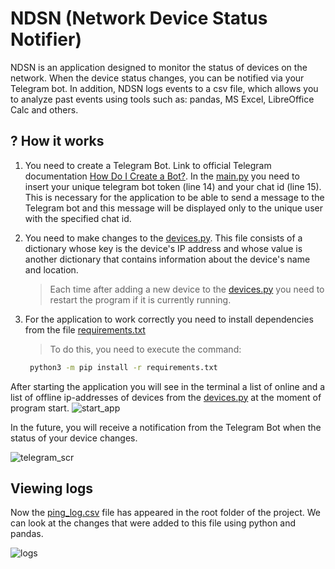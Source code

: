 # NDSN (Network Device Status Notifier)

NDSN is an application designed to monitor the status of devices on the network. When the device status changes, you can be notified via your Telegram bot. In addition, NDSN logs events to a csv file, which allows you to analyze past events using tools such as: pandas, MS Excel, LibreOffice Calc and others.

## ? How it works

1. You need to create a Telegram Bot. Link to official Telegram documentation [How Do I Create a Bot?](https://core.telegram.org/bots#how-do-i-create-a-bot).
In the [main.py](https://github.com/Lightmourne/NDSN/blob/main/main.py) you need to insert your unique telegram bot token (line 14) and your chat id (line 15).
This is necessary for the application to be able to send a message to the Telegram bot and this message will be displayed only to the unique user with the specified chat id.

2. You need to make changes to the [devices.py](https://github.com/Lightmourne/NDSN/blob/main/devices.py). This file consists of a dictionary whose key is the device's IP address and whose value is another dictionary that contains information about the device's name and location.
   >Each time after adding a new device to the [devices.py](https://github.com/Lightmourne/NDSN/blob/main/devices.py) you need to restart the program if it is currently running.

3. For the application to work correctly you need to install dependencies from the file [requirements.txt](https://github.com/Lightmourne/NDSN/blob/main/requirements.txt)
   >To do this, you need to execute the command:
   ```bash
    python3 -m pip install -r requirements.txt
    ```

After starting the application you will see in the terminal a list of online and a list of offline ip-addresses of devices from the [devices.py](https://github.com/Lightmourne/NDSN/blob/main/devices.py) at the moment of program start.
![start_app](https://github.com/Lightmourne/NDSN/blob/main/img/start_app.png)

In the future, you will receive a notification from the Telegram Bot when the status of your device changes.

![[telegram_scr](https://github.com/Lightmourne/NDSN/assets/72374407/29b46274-da36-4577-a0d0-1b239d6135d1)](https://github.com/Lightmourne/NDSN/blob/main/img/telegram_scr.PNG)

## Viewing logs
Now the [ping_log.csv](https://github.com/Lightmourne/NDSN/blob/main/ping_log.csv) file has appeared in the root folder of the project. We can look at the changes that were added to this file using python and pandas. 

![logs](https://github.com/Lightmourne/NDSN/blob/main/img/log.png)






